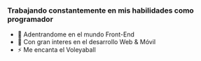 
### Trabajando constantemente en mis habilidades como programador

- 🌱 Adentrandome en el mundo Front-End
- 🤔 Con gran interes en el desarrollo Web & Móvil
- ⚡ Me encanta el Voleyaball
